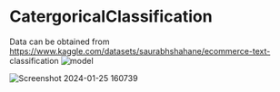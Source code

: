# CatergoricalClassification
Data can be obtained from 
https://www.kaggle.com/datasets/saurabhshahane/ecommerce-text-
classification 
![model](https://github.com/JacobLaddeRFID/CatergoricalClassification/assets/154939943/4eb7b0be-56a7-43ba-8ee7-95858fc90890)

![Screenshot 2024-01-25 160739](https://github.com/JacobLaddeRFID/CatergoricalClassification/assets/154939943/791dc367-f781-4176-9c2e-4affb9249ba1)
